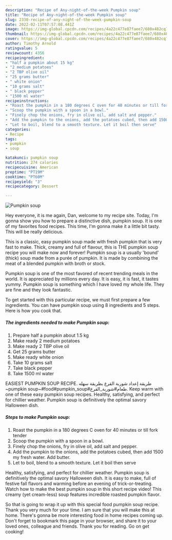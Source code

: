 ```yaml
---
description: "Recipe of Any-night-of-the-week Pumpkin soup"
title: "Recipe of Any-night-of-the-week Pumpkin soup"
slug: 2330-recipe-of-any-night-of-the-week-pumpkin-soup
date: 2022-02-11T07:57:08.441Z
image: https://img-global.cpcdn.com/recipes/4a22c477e87faee7/680x482cq70/pumpkin-soup-recipe-main-photo.jpg
thumbnail: https://img-global.cpcdn.com/recipes/4a22c477e87faee7/680x482cq70/pumpkin-soup-recipe-main-photo.jpg
cover: https://img-global.cpcdn.com/recipes/4a22c477e87faee7/680x482cq70/pumpkin-soup-recipe-main-photo.jpg
author: Timothy Arnold
ratingvalue: 5
reviewcount: 4356
recipeingredient:
- "half a pumpkin about 15 kg"
- "2 medium potatoes"
- "2 TBP olive oil"
- "25 grams butter"
- " white onion"
- "10 grams salt"
- " black pepper"
- "1500 ml water"
recipeinstructions:
- "Roast the pumpkin in a 180 degrees C oven for 40 minutes or till fork tender"
- "Scoop the pumpkin with a spoon in a bowl."
- "Finely chop the onions, fry in olive oil, add salt and pepper."
- "Add the pumpkin to the onions, add the potatoes cubed, then add 1500 my fresh water. Add butter."
- "Let to boil, blend to a smooth texture. Let it boil then serve"
categories:
- Recipe
tags:
- pumpkin
- soup

katakunci: pumpkin soup 
nutrition: 274 calories
recipecuisine: American
preptime: "PT19M"
cooktime: "PT60M"
recipeyield: "3"
recipecategory: Dessert

---
```



![Pumpkin soup](https://img-global.cpcdn.com/recipes/4a22c477e87faee7/680x482cq70/pumpkin-soup-recipe-main-photo.jpg)

Hey everyone, it is me again, Dan, welcome to my recipe site. Today, I'm gonna show you how to prepare a distinctive dish, pumpkin soup. It is one of my favorites food recipes. This time, I'm gonna make it a little bit tasty. This will be really delicious.

This is a classic, easy pumpkin soup made with fresh pumpkin that is very fast to make. Thick, creamy and full of flavour, this is THE pumpkin soup recipe you will make now and forever! Pumpkin soup is a usually 'bound' (thick) soup made from a purée of pumpkin. It is made by combining the meat of a blended pumpkin with broth or stock.

Pumpkin soup is one of the most favored of recent trending meals in the world. It is appreciated by millions every day. It is easy, it is fast, it tastes yummy. Pumpkin soup is something which I have loved my whole life. They are fine and they look fantastic.


To get started with this particular recipe, we must first prepare a few ingredients. You can have pumpkin soup using 8 ingredients and 5 steps. Here is how you cook that.

<!--inarticleads1-->

##### The ingredients needed to make Pumpkin soup:

1. Prepare half a pumpkin about 1.5 kg
1. Make ready 2 medium potatoes
1. Make ready 2 TBP olive oil
1. Get 25 grams butter
1. Make ready  white onion
1. Take 10 grams salt
1. Take  black pepper
1. Take 1500 ml water


EASIEST PUMPKIN SOUP RECIPE. طريقة إعداد شوربة القرع بطريقة سهله ~pumpkin soup~#food#pumpkin_soup#طعام#شوربة_القرع. Keep warm with one of these easy pumpkin soup recipes. Healthy, satisfying, and perfect for chillier weather. Pumpkin soup is definitively the optimal savory Halloween dish. 

<!--inarticleads2-->

##### Steps to make Pumpkin soup:

1. Roast the pumpkin in a 180 degrees C oven for 40 minutes or till fork tender
1. Scoop the pumpkin with a spoon in a bowl.
1. Finely chop the onions, fry in olive oil, add salt and pepper.
1. Add the pumpkin to the onions, add the potatoes cubed, then add 1500 my fresh water. Add butter.
1. Let to boil, blend to a smooth texture. Let it boil then serve


Healthy, satisfying, and perfect for chillier weather. Pumpkin soup is definitively the optimal savory Halloween dish. It is easy to make, full of festive fall flavors and warming before an evening of trick-or-treating. Watch how to make the best pumpkin soup in this short recipe video! This creamy (yet cream-less) soup features incredible roasted pumpkin flavor. 

So that is going to wrap it up with this special food pumpkin soup recipe. Thank you very much for your time. I am sure that you will make this at home. There's gonna be more interesting food in home recipes coming up. Don't forget to bookmark this page in your browser, and share it to your loved ones, colleague and friends. Thank you for reading. Go on get cooking!
